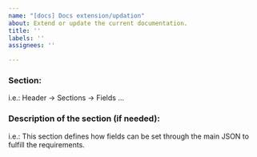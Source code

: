 ```yaml
---
name: "[docs] Docs extension/updation"
about: Extend or update the current documentation.
title: ''
labels: ''
assignees: ''

---
```


### Section:
i.e.: Header -> Sections -> Fields ...

### Description of the section (if needed):
i.e.: This section defines how fields can be set through the main JSON to fulfill the requirements.

